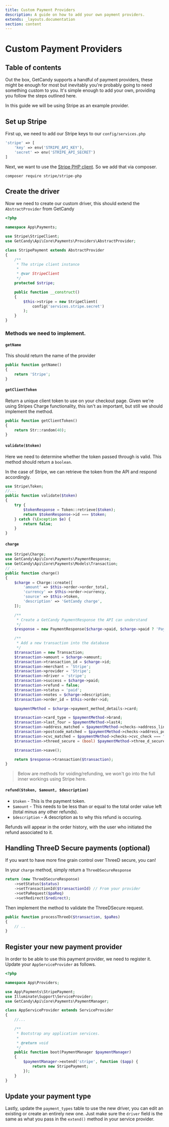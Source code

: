 ```yaml
---
title: Custom Payment Providers
description: A guide on how to add your own payment providers.
extends: _layouts.documentation
section: content
---
```


# Custom Payment Providers

## Table of contents

Out the box, GetCandy supports a handful of payment providers, these might be enough for most but inevitably you're probably going to need something custom to you. It's simple enough to add your own, providing you follow the steps outlined here.

In this guide we will be using Stripe as an example provider.

## Set up Stripe

First up, we need to add our Stripe keys to our `config/services.php`

```php
'stripe' => [
    'key' => env('STRIPE_API_KEY'),
    'secret' => env('STRIPE_API_SECRET')
]
```

Next, we want to use the [Stripe PHP client](https://github.com/stripe/stripe-php). So we add that via composer.

```
composer require stripe/stripe-php
```

## Create the driver

Now we need to create our custom driver, this should extend the `AbstractProvider` from GetCandy

```php
<?php

namespace App\Payments;

use Stripe\StripeClient;
use GetCandy\Api\Core\Payments\Providers\AbstractProvider;

class StripePayment extends AbstractProvider
{
    /**
     * The stripe client instance
     *
     * @var StripeClient
     */
    protected $stripe;

    public function __construct()
    {
        $this->stripe = new StripeClient(
            config('services.stripe.secret')
        );
    }
}
```

### Methods we need to implement.

#### `getName`

This should return the name of the provider

```php
public function getName()
{
    return 'Stripe';
}
```

#### `getClientToken`
Return a unique client token to use on your checkout page. Given we're using Stripes Charge functionality, this isn't as important, but still we should implement the method.

```php
public function getClientToken()
{
    return Str::random(40);
}
```

#### `validate($token)`
Here we need to determine whether the token passed through is valid. This method should return a `boolean`.

In the case of Stripe, we can retrieve the token from the API and respond accordingly.

```php
use Stripe\Token;
//...
public function validate($token)
{
    try {
        $tokenResponse = Token::retrieve($token);
        return $tokenResponse->id === $token;
    } catch (\Exception $e) {
        return false;
    }
}
```

#### `charge`

```php
use Stripe\Charge;
use GetCandy\Api\Core\Payments\PaymentResponse;
use GetCandy\Api\Core\Payments\Models\Transaction;
// ..
public function charge()
{
    $charge = Charge::create([
        'amount' => $this->order->order_total,
        'currency' => $this->order->currency,
        'source' => $this->token,
        'description' => 'GetCandy charge',
    ]);

    /**
     * Create a GetCandy PaymentResponse the API can understand
     */
    $response = new PaymentResponse($charge->paid, $charge->paid ? 'Payment Complete' : 'Payment Failed');

    /**
     * Add a new transaction into the database
     */
    $transaction = new Transaction;
    $transaction->amount = $charge->amount;
    $transaction->transaction_id = $charge->id;
    $transaction->merchant = 'Stripe';
    $transaction->provider = 'Stripe';
    $transaction->driver = 'stripe';
    $transaction->success = $charge->paid;
    $transaction->refund = false;
    $transaction->status = 'paid';
    $transaction->notes = $charge->description;
    $transaction->order_id = $this->order->id;

    $paymentMethod = $charge->payment_method_details->card;

    $transaction->card_type = $paymentMethod->brand;
    $transaction->last_four = $paymentMethod->last4;
    $transaction->address_matched = $paymentMethod->checks->address_line1_check === "pass";
    $transaction->postcode_matched = $paymentMethod->checks->address_postal_code_check === "pass";
    $transaction->cvc_matched = $paymentMethod->checks->cvc_check === "pass";
    $transaction->threed_secure = (bool) $paymentMethod->three_d_secure;

    $transaction->save();

    return $response->transaction($transaction);
}
```

> Below are methods for voiding/refunding, we won't go into the full inner workings using Stripe here.

#### `refund($token, $amount, $description)`

- `$token` - This is the payment token.
- `$amount` - This needs to be less than or equal to the total order value left (total minus any other refunds).
- `$description` - A description as to why this refund is occuring.

Refunds will appear in the order history, with the user who initiated the refund associated to it.

## Handling ThreeD Secure payments (optional)

If you want to have more fine grain control over ThreeD secure, you can!

In your `charge` method, simply return a `ThreeDSecureResponse`

```php
return (new ThreeDSecureResponse)
    ->setStatus($status)
    ->setTransactionId($transactionId) // From your provider
    ->setPaRequest($paReq)
    ->setRedirect($redirect);
```

Then implement the method to validate the ThreeDSecure request.

```php
public function processThreeD($transaction, $paRes)
{
    // ..
}
```

## Register your new payment provider
In order to be able to use this payment provider, we need to register it. Update your `AppServiceProvider` as follows.

```php
<?php

namespace App\Providers;

use App\Payments\StripePayment;
use Illuminate\Support\ServiceProvider;
use GetCandy\Api\Core\Payments\PaymentManager;

class AppServiceProvider extends ServiceProvider
{
    //...

    /**
     * Bootstrap any application services.
     *
     * @return void
     */
    public function boot(PaymentManager $paymentManager)
    {
        $paymentManager->extend('stripe', function ($app) {
            return new StripePayment;
        });
    }
}
```

## Update your payment type
Lastly, update the `payment_types` table to use the new driver, you can edit an existing or create an entirely new one. Just make sure the `driver` field is the same as what you pass in the `extend()` method in your service provider.
